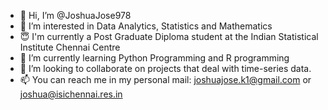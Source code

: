 - 👋 Hi, I’m @JoshuaJose978
- 👀 I’m interested in Data Analytics, Statistics and Mathematics
- 😇 I'm currently a Post Graduate Diploma student at the Indian Statistical Institute Chennai Centre
- 🌱 I’m currently learning Python Programming and R programming
- 💞️ I’m looking to collaborate on projects that deal with time-series data.
- 📫 You can reach me in my personal mail: joshuajose.k1@gmail.com or joshua@isichennai.res.in

<!---
JoshuaJose978/JoshuaJose978 is a ✨ special ✨ repository because its `README.md` (this file) appears on your GitHub profile.
You can click the Preview link to take a look at your changes.
--->
